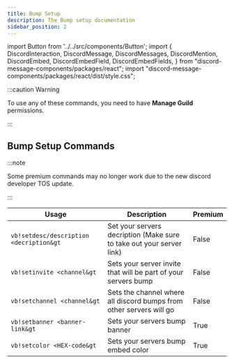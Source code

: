 ```yaml
---
title: Bump Setup
description: The Bump setup documentation
sidebar_position: 2
---
```


import Button from '../../src/components/Button';
import {
  DiscordInteraction,
  DiscordMessage,
  DiscordMessages,
  DiscordMention,
  DiscordEmbed,
  DiscordEmbedField,
  DiscordEmbedFields,
} from "discord-message-components/packages/react";
import "discord-message-components/packages/react/dist/style.css";

:::caution Warning

To use any of these commands, you need to have **Manage Guild** permissions.

:::

## Bump Setup Commands

:::note

Some premium commands may no longer work due to the new discord developer TOS update.

:::

| Usage | Description | Premium |
| ----------- | ----------- | ----------- |
| <code>vb!setdesc/description &lt;decription&gt</code> | Set your servers decription (Make sure to take out your server link) | False |
| <code>vb!setinvite &lt;channel&gt</code> | Sets your server invite that will be part of your servers bump | False |
| <code>vb!setchannel &lt;channel&gt</code> | Sets the channel where all discord bumps from other servers will go | False |
| <code>vb!setbanner &lt;banner-link&gt</code> | Sets your servers bump banner | <premium>True</premium> |
| <code>vb!setcolor &lt;HEX-code&gt</code> | Sets your servers bump embed color | <premium>True</premium> |
